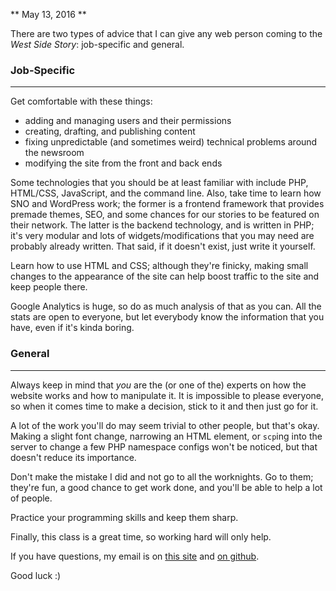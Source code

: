 ** May 13, 2016 **

There are two types of advice that I can give any web person coming to the
_West Side Story_: job-specific and general.

### Job-Specific
-----
Get comfortable with these things:

* adding and managing users and their permissions
* creating, drafting, and publishing content
* fixing unpredictable (and sometimes weird) technical problems around the newsroom
* modifying the site from the front and back ends

Some technologies that you should be at least familiar with include PHP,
HTML/CSS, JavaScript, and the command line. Also, take time to learn how SNO
and WordPress work; the former is a frontend framework that provides premade
themes, SEO, and some chances for our stories to be featured on their network.
The latter is the backend technology, and is written in PHP; it's very modular
and lots of widgets/modifications that you may need are probably already written.
That said, if it doesn't exist, just write it yourself.

Learn how to use HTML and CSS; although they're finicky, making small changes
to the appearance of the site can help boost traffic to the site and keep
people there.

Google Analytics is huge, so do as much analysis of that as you can. All the 
stats are open to everyone, but let everybody know the information that you have,
even if it's kinda boring.

### General
-----
Always keep in mind that _you_ are the (or one of the) experts on how the
website works and how to manipulate it. It is impossible to please everyone,
so when it comes time to make a decision, stick to it and then just go for it.

A lot of the work you'll do may seem trivial to other people, but that's okay.
Making a slight font change, narrowing an HTML element, or `scp`ing into the
server to change a few PHP namespace configs won't be noticed, but that
doesn't reduce its importance.

Don't make the mistake I did and not go to all the worknights. Go to them;
they're fun, a good chance to get work done, and you'll be able to help a 
lot of people.

Practice your programming skills and keep them sharp.

Finally, this class is a great time, so working hard will only help.

If you have questions, my email is on [this site](http://apizzimenti.com/#/contact) and
[on github](https://github.com/apizzimenti).

Good luck :)